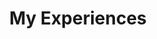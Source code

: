 ---
title: My Experiences

# Listing view
view: community/custom_card

# Optional banner image (relative to `assets/media/` folder).
banner:
  caption: ''
  image: ''
---